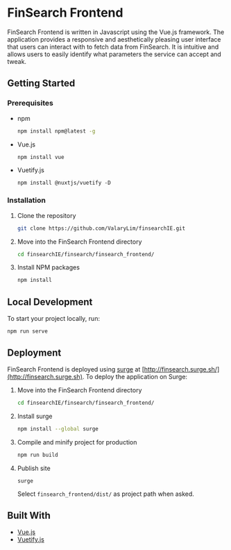 # FinSearch Frontend
FinSearch Frontend is written in Javascript using the Vue.js framework. The application provides a responsive and aesthetically pleasing user interface that users can interact with to fetch data from FinSearch. It is intuitive and allows users to easily identify what parameters the service can accept and tweak.

## Getting Started
### Prerequisites
* npm
    ```sh
    npm install npm@latest -g
    ```
* Vue.js
    ```sh
    npm install vue
    ```
* Vuetify.js
    ```
    npm install @nuxtjs/vuetify -D
    ```

### Installation
1. Clone the repository
   ```sh
   git clone https://github.com/ValaryLim/finsearchIE.git
   ```
2. Move into the FinSearch Frontend directory
    ```sh
    cd finsearchIE/finsearch/finsearch_frontend/
    ```
3. Install NPM packages
    ```sh
    npm install
    ```

## Local Development
To start your project locally, run:
```
npm run serve
```

## Deployment
FinSearch Frontend is deployed using [surge](https://surge.sh/) at [http://finsearch.surge.sh/](http://finsearch.surge.sh). To deploy the application on Surge:

1. Move into the FinSearch Frontend directory
    ```sh
    cd finsearchIE/finsearch/finsearch_frontend/
    ```
2. Install surge
    ```sh
    npm install --global surge
    ```
3. Compile and minify project for production
    ```sh
    npm run build
    ```
4. Publish site
    ```
    surge
    ```
    Select `finsearch_frontend/dist/` as project path when asked.

## Built With
* [Vue.js](https://vuejs.org/)
* [Vuetify.js](https://vuetifyjs.com/en/)